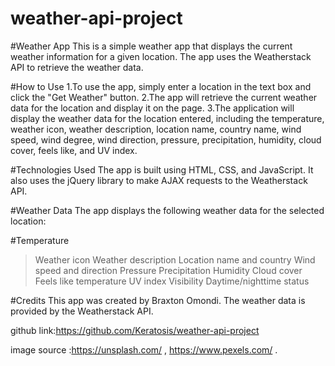 # weather-api-project
#Weather App
This is a simple weather app that displays the current weather information for a given location. The app uses the Weatherstack API to retrieve the weather data.

#How to Use
1.To use the app, simply enter a location in the text box and click the "Get Weather" button. 
2.The app will retrieve the current weather data for the location and display it on the page.
3.The application will display the weather data for the location entered, including the temperature, weather icon, weather description, location name, country name, wind speed, wind degree, wind direction, pressure, precipitation, humidity, cloud cover, feels like, and UV index.

#Technologies Used
The app is built using HTML, CSS, and JavaScript. It also uses the jQuery library to make AJAX requests to the Weatherstack API.

#Weather Data
The app displays the following weather data for the selected location:

#Temperature
>Weather icon
>Weather description
>Location name and country
>Wind speed and direction
>Pressure
>Precipitation
>Humidity
>Cloud cover
>Feels like temperature
>UV index
>Visibility
>Daytime/nighttime status



#Credits
This app was created by Braxton Omondi. The weather data is provided by the Weatherstack API.

github link:https://github.com/Keratosis/weather-api-project

image source :https://unsplash.com/ , https://www.pexels.com/ .